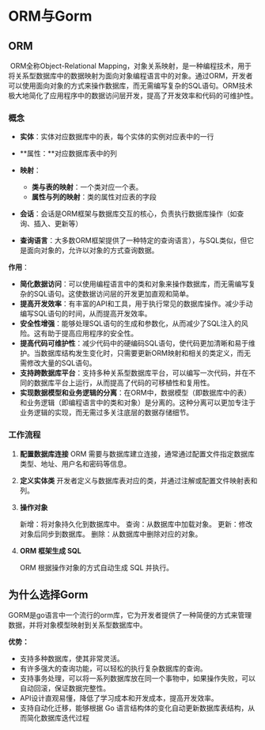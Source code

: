 # ORM与Gorm

## ORM

​		ORM全称Object-Relational Mapping，对象关系映射，是一种编程技术，用于将关系型数据库中的数据映射为面向对象编程语言中的对象。通过ORM，开发者可以使用面向对象的方式来操作数据库，而无需编写复杂的SQL语句。ORM技术极大地简化了应用程序中的数据访问层开发，提高了开发效率和代码的可维护性。

### 概念

- **实体**：实体对应数据库中的表，每个实体的实例对应表中的一行

- **属性：**对应数据库表中的列
- **映射**：
  - **类与表的映射**：一个类对应一个表。
  - **属性与列的映射**：类的属性对应表的字段
- **会话**：会话是ORM框架与数据库交互的核心，负责执行数据库操作（如查询、插入、更新等）
- **查询语言**：大多数ORM框架提供了一种特定的查询语言），与SQL类似，但它是面向对象的，允许以对象的方式查询数据。

**作用**：

- **简化数据访问**：可以使用编程语言中的类和对象来操作数据库，而无需编写复杂的SQL语句。这使数据访问层的开发更加直观和简单。
- **提高开发效率**：有丰富的API和工具，用于执行常见的数据库操作。减少手动编写SQL语句的时间，从而提高开发效率。
- **安全性增强**：能够处理SQL语句的生成和参数化，从而减少了SQL注入的风险。这有助于提高应用程序的安全性。
- **提高代码可维护性**：减少代码中的硬编码SQL语句，使代码更加清晰和易于维护。当数据库结构发生变化时，只需要更新ORM映射和相关的类定义，而无需修改大量的SQL语句。
- **支持跨数据库平台**：支持多种关系型数据库平台，可以编写一次代码，并在不同的数据库平台上运行，从而提高了代码的可移植性和复用性。
- **实现数据模型和业务逻辑的分离**：在ORM中，数据模型（即数据库中的表）和业务逻辑（即编程语言中的类和对象）是分离的。这种分离可以更加专注于业务逻辑的实现，而无需过多关注底层的数据存储细节。

### 工作流程

1. **配置数据库连接**
   ORM 需要与数据库建立连接，通常通过配置文件指定数据库类型、地址、用户名和密码等信息。

2. **定义实体类**
   开发者定义与数据库表对应的类，并通过注解或配置文件映射表和列。

3. **操作对象**

   新增：将对象持久化到数据库中。
   查询：从数据库中加载对象。
   更新：修改对象后同步到数据库。
   删除：从数据库中删除对应的对象。

4. **ORM 框架生成 SQL**

   ORM 根据操作对象的方式自动生成 SQL 并执行。

## 为什么选择Gorm

​		GORM是go语言中一个流行的orm库，它为开发者提供了一种简便的方式来管理数据，并将对象模型映射到关系型数据库中。

**优势：**

- 支持多种数据库，使其非常灵活。
- 有许多强大的查询功能，可以轻松的执行复杂数据库的查询。
- 支持事务处理，可以将一系列数据库放在同一个事物中，如果操作失败，可以自动回滚，保证数据完整性。
- API设计直观易懂，降低了学习成本和开发成本，提高开发效率。
- 支持自动化迁移，能够根据 Go 语言结构体的变化自动更新数据库表结构，从而简化数据库迭代过程